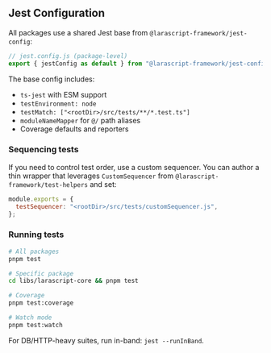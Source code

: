 ## Jest Configuration

All packages use a shared Jest base from `@larascript-framework/jest-config`:

```js
// jest.config.js (package-level)
export { jestConfig as default } from "@larascript-framework/jest-config";
```

The base config includes:
- `ts-jest` with ESM support
- `testEnvironment: node`
- `testMatch: ["<rootDir>/src/tests/**/*.test.ts"]`
- `moduleNameMapper` for `@/` path aliases
- Coverage defaults and reporters

### Sequencing tests

If you need to control test order, use a custom sequencer. You can author a thin wrapper that leverages `CustomSequencer` from `@larascript-framework/test-helpers` and set:

```js
module.exports = {
  testSequencer: "<rootDir>/src/tests/customSequencer.js",
};
```

### Running tests

```bash
# All packages
pnpm test

# Specific package
cd libs/larascript-core && pnpm test

# Coverage
pnpm test:coverage

# Watch mode
pnpm test:watch
```

For DB/HTTP-heavy suites, run in-band: `jest --runInBand`.


